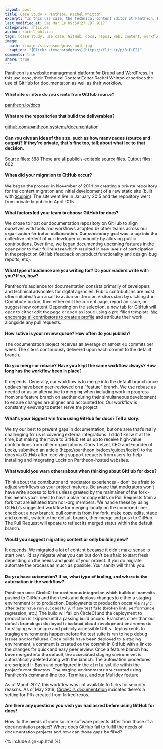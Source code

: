 ```yaml
---
layout: post
title: Case Study - Pantheon, Rachel Whitton
excerpt: "In this use case, the Technical Content Editor at Pantheon, Rachel Whitton, describes their use of GitHub for documentation on a platform for WordPress and Drupal."
last_modified_at: Sat Mar 18 09:50:27 CDT 2017
categories: articles
author: rachel_whitton
tags: [case study, use case, GitHub, docs, repos, web, content, workflows]
image:
  path: /images/stevensnodgrass-bolt.jpg
  caption: "[Flickr stevensnodgrass](https://flic.kr/p/8jKjE2)"
comments: true
share: true
---
```


Pantheon is a website management platform for Drupal and WordPress. In this use case, their Technical Content Editor Rachel Whitton describes the use of GitHub for documentation as well as their workflow.

#### What site or sites do you create from GitHub source?

[pantheon.io/docs](https://pantheon.io/docs)

#### What are the repositories that build the deliverables?
[github.com/pantheon-systems/documentation](https://github.com/pantheon-systems/documentation)

#### Can you give an idea of the size, such as how many pages (source and output)? If they're private, that's fine too, talk about what led to that decision.
Source files: 588 These are all publicly-editable source files.
Output files: 602

#### When did your migration to GitHub occur?
We began the process in November of 2014 by creating a private repository for the content migration and initial development of a new static site (built with [Sculpin](https://sculpin.io)). The site went live in January 2015 and the repository went from private to public in April 2015.

#### What factors led your team to choose GitHub for docs?

We chose to host our documentation repository on GitHub to align ourselves with tools and workflows adopted by other teams across our organization for better collaboration. Our secondary goal was to tap into the collective intellect of our developer community by allowing public contributions. Over time, we began documenting upcoming features in the open prior to their full release which resulted in new levels of participation in the project on GitHub (feedback on product functionality and design, bug reports, etc).

#### What type of audience are you writing for? Do your readers write with you? If so, how?

Pantheon’s audience for documentation consists primarily of developers and technical advocates for digital agencies. Public contributions are most often initiated from a call to action on the site. Visitors start by clicking the Contribute button, then either edit the current page, report an issue, or suggest new content. Depending on the selection, a new tab for GitHub will open to either edit the page or open an issue using a pre-filled template. [We encourage all contributors to create a profile](https://github.com/pantheon-systems/documentation/blob/master/CONTRIBUTING.md#contributors) and attribute their work alongside any pull requests.

#### How active is your review queue? How often do you publish?

The documentation project receives an average of almost 40 commits per week. The site is continuously delivered upon each commit to the default branch.

#### Do you merge or rebase? Have you kept the same workflow always? How long has the workflow been in place?

It depends. Generally, our workflow is to merge into the default branch once updates have been peer-reviewed on a “feature” branch. We use rebase as needed or as an alternative to merging when including work in progress from one feature branch on another during their simultaneous development to ensure changes are aligned and accounted for. Our workflow is constantly evolving to better serve the project.

#### What's your biggest win from using GitHub for docs? Tell a story.

We try our best to prevent gaps in documentation, but one area that’s really challenging for us is covering external integrations. I didn’t know it at the time, but making the move to GitHub set us up to receive high-value contributions from other organizations. Chris Tietzel, CEO and Founder of Lockr, submitted an article (https://pantheon.io/docs/guides/lockr/) to the docs via GitHub after receiving support requests from users for help installing and integrating Lockr on Pantheon-hosted websites.

#### What would you warn others about when thinking about GitHub for docs?

Think about the contributor and moderator experiences - don’t be afraid to adjust workflows as your project matures. Be aware that moderators won’t have write access to forks unless granted by the maintainer of the fork - this means you’ll need to have a plan for copy edits on Pull Requests from a fork that are initiated from non-org members. We handle these by using GitHub’s suggested workflow for merging locally on the command line: check out a new branch, pull commits from the fork, make copy edits, stage and commit, switch to the default branch, then merge and push to GitHub. The Pull Request will update to reflect its merged status within the default branch.

#### Would you suggest migrating content or only building new?

It depends. We migrated a lot of content because it didn’t make sense to start over. I’d say migrate what you can but don’t be afraid to start fresh depending on the needs and goals of your project. If you do migrate, automate the process as much as possible. Your sanity will thank you.

#### Do you have automation? If so, what type of tooling, and where is the automation in the workflow?

Pantheon uses CircleCI for continuous integration which builds all commits pushed to GitHub and then tests and deploys changes to either a staging environment or to production. Deployments to production occur via `rsync` after tests have run successfully. If any test fails (broken link, performance regression, etc.) The build will fail on CircleCI and the deployment to production is skipped until a passing build occurs. Branches other than our default branch get deployed to isolated cloud development environments for staging with unique and publicly accessible URLs. Deployments to staging environments happen before the test suite is run to help debug issues and/or failures. Once builds have been deployed to a staging environment, a comment is created on the commit in GitHub with a link to the changes for quick and easy peer review. Once a feature branch has been merged into the default, the associated staging environment is automatically deleted along with the branch. The automation procedures are scripted in Bash and configured in the `circle.yml` file within the project’s root directory. The staging environments are created using Pantheon’s command-line tool, [Terminus](https://pantheon.io/docs/terminus/), and our [Multidev](https://pantheon.io/features/multidev-cloud-environments) feature.

As of March 2017, this workflow was not available to forks for security reasons. As of May 2019, [CircleCI’s documentation](https://circleci.com/docs/2.0/gh-bb-integration/) indicates there's a setting for PRs created from forked repos.

#### Are there any questions you wish you had asked before using GitHub for docs?

How do the needs of open source software projects differ from those of a documentation project? Where does GitHub fail to fulfill the needs of documentation projects and how can those gaps be filled?

{% include sign-up.html %}
